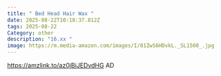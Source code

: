 ```yaml
---
title: " Bed Head Hair Wax "
date: 2025-08-22T10:18:37.812Z
tags: 2025-08-22
Category: other
description: "16.xx "
image: https://m.media-amazon.com/images/I/81ZwS6HDvkL._SL1500_.jpg
---
```

https://amzlink.to/az0jBiJEDvdHG
AD
